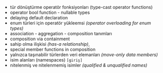 - tür dönüştürme operatör fonksiyonları (type-cast operator functions)
- operator bool function - nullable types
- delaying default declaration
- enum türleri için operatör yükleemsi _(operator overloading for enum types)_
- association - aggregation - composition tanımları
- composition via containment
- sahip olma ilişkisi _(has-a relationship)_,
- special member functions in composition
- yalnızca taşınabilir türlerden veri elemanları _(move-only data members)_
- isim alanları (namespaces) `[giriş]`
- nitelenmiş ve nitelenmemiş isimler _(qualified & unqualified names)_
